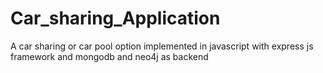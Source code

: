 # Car_sharing_Application
A car sharing or car pool option implemented in javascript with express js framework and mongodb and neo4j as backend
